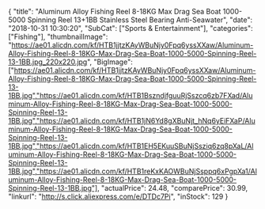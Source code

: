 {
	"title": "Aluminum Alloy Fishing Reel 8-18KG Max Drag Sea Boat 1000-5000 Spinning Reel 13+1BB Stainless Steel Bearing Anti-Seawater",
	"date": "2018-10-31 10:30:20",
	"SubCat": ["Sports & Entertainment"],
	"categories": ["Fishing"],
	"thumbnailImage": "https://ae01.alicdn.com/kf/HTB1jjtzKAyWBuNjy0Fpq6yssXXaw/Aluminum-Alloy-Fishing-Reel-8-18KG-Max-Drag-Sea-Boat-1000-5000-Spinning-Reel-13-1BB.jpg_220x220.jpg",
	"BigImage": ["https://ae01.alicdn.com/kf/HTB1jjtzKAyWBuNjy0Fpq6yssXXaw/Aluminum-Alloy-Fishing-Reel-8-18KG-Max-Drag-Sea-Boat-1000-5000-Spinning-Reel-13-1BB.jpg","https://ae01.alicdn.com/kf/HTB1BszndjfguuRjSszcq6zb7FXad/Aluminum-Alloy-Fishing-Reel-8-18KG-Max-Drag-Sea-Boat-1000-5000-Spinning-Reel-13-1BB.jpg","https://ae01.alicdn.com/kf/HTB1jN6Yd8gXBuNjt_hNq6yEiFXaP/Aluminum-Alloy-Fishing-Reel-8-18KG-Max-Drag-Sea-Boat-1000-5000-Spinning-Reel-13-1BB.jpg","https://ae01.alicdn.com/kf/HTB1EH5EKuuSBuNjSsziq6zq8pXaL/Aluminum-Alloy-Fishing-Reel-8-18KG-Max-Drag-Sea-Boat-1000-5000-Spinning-Reel-13-1BB.jpg","https://ae01.alicdn.com/kf/HTB1reKxKAOWBuNjSsppq6xPgpXa1/Aluminum-Alloy-Fishing-Reel-8-18KG-Max-Drag-Sea-Boat-1000-5000-Spinning-Reel-13-1BB.jpg"],
	"actualPrice": 24.48,
	"comparePrice": 30.99,
	"linkurl": "http://s.click.aliexpress.com/e/DTDc7Pi",
	"inStock": 129
}
